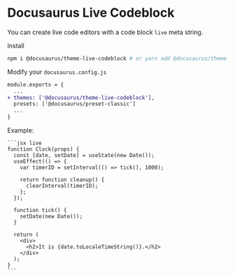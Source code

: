 # Docusaurus Live Codeblock

You can create live code editors with a code block `live` meta string.

Install

```bash
npm i @docusaurus/theme-live-codeblock # or yarn add @docusaurus/theme-live-codeblock
```

Modify your `docusaurus.config.js`

```diff
module.exports = {
  ...
+ themes: ['@docusaurus/theme-live-codeblock'],
  presets: ['@docusaurus/preset-classic']
  ...
}
```

Example:

    ```jsx live
    function Clock(props) {
      const [date, setDate] = useState(new Date());
      useEffect(() => {
        var timerID = setInterval(() => tick(), 1000);

        return function cleanup() {
          clearInterval(timerID);
        };
      });

      function tick() {
        setDate(new Date());
      }

      return (
        <div>
          <h2>It is {date.toLocaleTimeString()}.</h2>
        </div>
      );
    }
    ```
